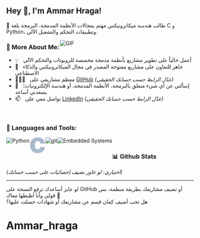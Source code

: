 ## Hey 👋, I'm Ammar Hraga!
🔧 طالب هندسة ميكاترونيكس مهتم بمجالات الأنظمة المدمجة، البرمجة بلغة C و Python، وتطبيقات التحكم والتشغيل الآلي.

<img align="right" alt="GIF" src="https://raw.githubusercontent.com/rahul-jha98/rahul-jha98/main/techstack.gif" width="360px"/>

### 🧐 More About Me:

- 💡 &nbsp; أعمل حالياً على تطوير مشاريع بأنظمة مدمجة مخصصة للروبوتات والتحكم الآلي
- 🤝 &nbsp; جاهز للتعاون على مشاريع مفتوحة المصدر في مجال الميكاترونيكس والذكاء الاصطناعي
- 👨🏻‍💻 &nbsp; معظم مشاريعي على [GitHub](https://github.com/ammar-hraga) *(عدّل الرابط حسب حسابك الحقيقي)*
- 💬 &nbsp; إسألني عن أي شيء متعلق بالبرمجة، الأنظمة المدمجة، أو هندسة الإلكترونيات؛ يسعدني أساعد
- 📫 &nbsp; تواصل معي على [LinkedIn](https://linkedin.com/in/ammar-hraga) *(عدّل الرابط حسب حسابك الحقيقي)*

<br>

### 🔨 Languages and Tools:
<a href="https://www.python.org" target="_blank"><img align="left" alt="Python" height="42px" src="https://raw.githubusercontent.com/rahul-jha98/github_readme_icons/main/language_and_tools/square/python/python.svg"></a>
<a href="https://www.cprogramming.com/" target="_blank"><img align="left" alt="C" height="42px" src="https://raw.githubusercontent.com/devicons/devicon/master/icons/c/c-original.svg"></a>
<a href="https://git-scm.com/" target="_blank"> <img src="https://raw.githubusercontent.com/rahul-jha98/github_readme_icons/main/language_and_tools/square/git-scm/git-scm.svg" align="left" alt="git" height='42px'/> </a>
<a href="https://www.embedded.com/" target="_blank"><img align="left" alt="Embedded Systems" height="42px" src="https://upload.wikimedia.org/wikipedia/commons/e/e6/Embedded_system_diagram.svg"></a>

<br>

### 📊 Github Stats
*(اختياري: لو عاوز نضيف إحصائيات على حسب حسابك)*

---

لو عايز أساعدك ترفع النسخة على GitHub أو تضيف مشاريعك بطريقة منظمة، بس قولي وأنا أظبطها معاك 💪  
هل تحب أضيف كمان قسم عن مشاريعك أو شهادات حصلت عليها؟
# Ammar_hraga
